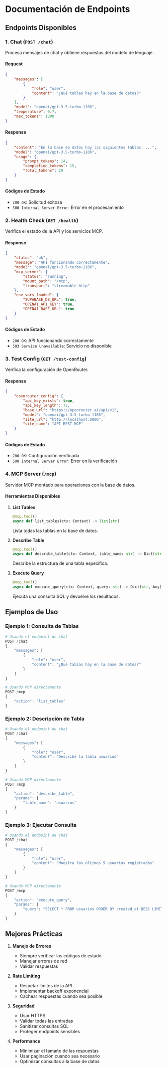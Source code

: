 # Documentación de Endpoints

## Endpoints Disponibles

### 1. Chat (`POST /chat`)
Procesa mensajes de chat y obtiene respuestas del modelo de lenguaje.

#### Request
```json
{
    "messages": [
        {
            "role": "user",
            "content": "¿Qué tablas hay en la base de datos?"
        }
    ],
    "model": "openai/gpt-3.5-turbo-1106",
    "temperature": 0.7,
    "max_tokens": 1000
}
```

#### Response
```json
{
    "content": "En la base de datos hay las siguientes tablas: ...",
    "model": "openai/gpt-3.5-turbo-1106",
    "usage": {
        "prompt_tokens": 14,
        "completion_tokens": 15,
        "total_tokens": 29
    }
}
```

#### Códigos de Estado
- `200 OK`: Solicitud exitosa
- `500 Internal Server Error`: Error en el procesamiento

### 2. Health Check (`GET /health`)
Verifica el estado de la API y los servicios MCP.

#### Response
```json
{
    "status": "ok",
    "message": "API funcionando correctamente",
    "model": "openai/gpt-3.5-turbo-1106",
    "mcp_server": {
        "status": "running",
        "mount_path": "/mcp",
        "transport": "streamable-http"
    },
    "env_vars_loaded": {
        "SUPABASE_DB_URL": true,
        "OPENAI_API_KEY": true,
        "OPENAI_BASE_URL": true
    }
}
```

#### Códigos de Estado
- `200 OK`: API funcionando correctamente
- `503 Service Unavailable`: Servicio no disponible

### 3. Test Config (`GET /test-config`)
Verifica la configuración de OpenRouter.

#### Response
```json
{
    "openrouter_config": {
        "api_key_exists": true,
        "api_key_length": 73,
        "base_url": "https://openrouter.ai/api/v1",
        "model": "openai/gpt-3.5-turbo-1106",
        "site_url": "http://localhost:8000",
        "site_name": "API-REST-MCP"
    }
}
```

#### Códigos de Estado
- `200 OK`: Configuración verificada
- `500 Internal Server Error`: Error en la verificación

### 4. MCP Server (`/mcp`)
Servidor MCP montado para operaciones con la base de datos.

#### Herramientas Disponibles

1. **List Tables**
   ```python
   @mcp.tool()
   async def list_tables(ctx: Context) -> list[str]
   ```
   Lista todas las tablas en la base de datos.

2. **Describe Table**
   ```python
   @mcp.tool()
   async def describe_table(ctx: Context, table_name: str) -> Dict[str, Any]
   ```
   Describe la estructura de una tabla específica.

3. **Execute Query**
   ```python
   @mcp.tool()
   async def execute_query(ctx: Context, query: str) -> Dict[str, Any]
   ```
   Ejecuta una consulta SQL y devuelve los resultados.

## Ejemplos de Uso

### Ejemplo 1: Consulta de Tablas
```python
# Usando el endpoint de chat
POST /chat
{
    "messages": [
        {
            "role": "user",
            "content": "¿Qué tablas hay en la base de datos?"
        }
    ]
}

# Usando MCP directamente
POST /mcp
{
    "action": "list_tables"
}
```

### Ejemplo 2: Descripción de Tabla
```python
# Usando el endpoint de chat
POST /chat
{
    "messages": [
        {
            "role": "user",
            "content": "Describe la tabla usuarios"
        }
    ]
}

# Usando MCP directamente
POST /mcp
{
    "action": "describe_table",
    "params": {
        "table_name": "usuarios"
    }
}
```

### Ejemplo 3: Ejecutar Consulta
```python
# Usando el endpoint de chat
POST /chat
{
    "messages": [
        {
            "role": "user",
            "content": "Muestra los últimos 5 usuarios registrados"
        }
    ]
}

# Usando MCP directamente
POST /mcp
{
    "action": "execute_query",
    "params": {
        "query": "SELECT * FROM usuarios ORDER BY created_at DESC LIMIT 5"
    }
}
```

## Mejores Prácticas

1. **Manejo de Errores**
   - Siempre verificar los códigos de estado
   - Manejar errores de red
   - Validar respuestas

2. **Rate Limiting**
   - Respetar límites de la API
   - Implementar backoff exponencial
   - Cachear respuestas cuando sea posible

3. **Seguridad**
   - Usar HTTPS
   - Validar todas las entradas
   - Sanitizar consultas SQL
   - Proteger endpoints sensibles

4. **Performance**
   - Minimizar el tamaño de las respuestas
   - Usar paginación cuando sea necesario
   - Optimizar consultas a la base de datos 